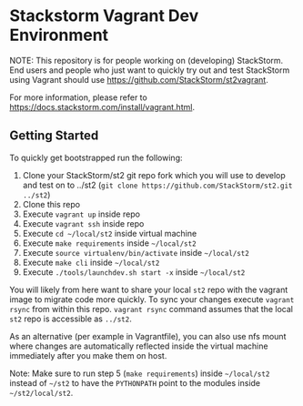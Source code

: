 # Stackstorm Vagrant Dev Environment

NOTE: This repository is for people working on (developing) StackStorm. End users and people who just want
to quickly try out and test StackStorm using Vagrant should use https://github.com/StackStorm/st2vagrant.

For more information, please refer to https://docs.stackstorm.com/install/vagrant.html.

## Getting Started

To quickly get bootstrapped run the following:

1. Clone your StackStorm/st2 git repo fork which you will use to develop and test on to ../st2
   (``git clone https://github.com/StackStorm/st2.git ../st2``)
2. Clone this repo
3. Execute `vagrant up` inside repo
4. Execute `vagrant ssh` inside repo
5. Execute `cd ~/local/st2` inside virtual machine
6. Execute `make requirements` inside `~/local/st2`
7. Execute `source virtualenv/bin/activate` inside `~/local/st2`
8. Execute `make cli` inside `~/local/st2`
9. Execute `./tools/launchdev.sh start -x` inside `~/local/st2`

You will likely from here want to share your local `st2` repo with the vagrant image to migrate code 
more quickly. To sync your changes execute `vagrant rsync` from within this repo. `vagrant rsync` command 
assumes that the local `st2` repo is accessible as `../st2`. 

As an alternative (per example in Vagrantfile), you can also use nfs mount where changes are
automatically reflected inside the virtual machine immediately after you make them on host.

Note: Make sure to run step 5 (`make requirements`) inside `~/local/st2` instead of `~/st2` to have the `PYTHONPATH` point to the modules inside `~/st2/local/st2`.
